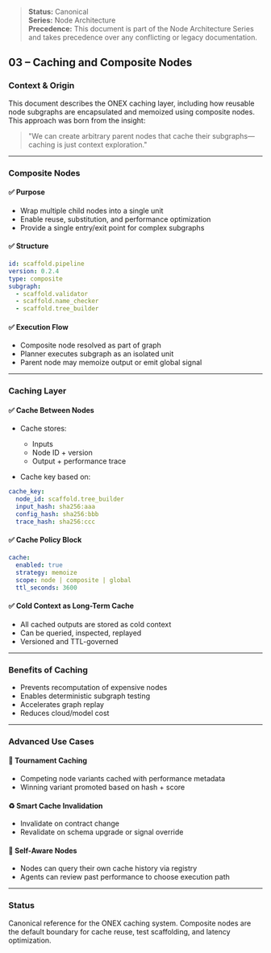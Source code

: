 > **Status:** Canonical  
> **Series:** Node Architecture  
> **Precedence:** This document is part of the Node Architecture Series and takes precedence over any conflicting or legacy documentation. 

## 03 – Caching and Composite Nodes

### Context & Origin

This document describes the ONEX caching layer, including how reusable node subgraphs are encapsulated and memoized using composite nodes. This approach was born from the insight:

> "We can create arbitrary parent nodes that cache their subgraphs—caching is just context exploration."

---

### Composite Nodes

#### ✅ Purpose

* Wrap multiple child nodes into a single unit
* Enable reuse, substitution, and performance optimization
* Provide a single entry/exit point for complex subgraphs

#### ✅ Structure

```yaml
id: scaffold.pipeline
version: 0.2.4
type: composite
subgraph:
  - scaffold.validator
  - scaffold.name_checker
  - scaffold.tree_builder
```

#### ✅ Execution Flow

* Composite node resolved as part of graph
* Planner executes subgraph as an isolated unit
* Parent node may memoize output or emit global signal

---

### Caching Layer

#### ✅ Cache Between Nodes

* Cache stores:

  * Inputs
  * Node ID + version
  * Output + performance trace
* Cache key based on:

```yaml
cache_key:
  node_id: scaffold.tree_builder
  input_hash: sha256:aaa
  config_hash: sha256:bbb
  trace_hash: sha256:ccc
```

#### ✅ Cache Policy Block

```yaml
cache:
  enabled: true
  strategy: memoize
  scope: node | composite | global
  ttl_seconds: 3600
```

#### ✅ Cold Context as Long-Term Cache

* All cached outputs are stored as cold context
* Can be queried, inspected, replayed
* Versioned and TTL-governed

---

### Benefits of Caching

* Prevents recomputation of expensive nodes
* Enables deterministic subgraph testing
* Accelerates graph replay
* Reduces cloud/model cost

---

### Advanced Use Cases

#### 🔁 Tournament Caching

* Competing node variants cached with performance metadata
* Winning variant promoted based on hash + score

#### ♻️ Smart Cache Invalidation

* Invalidate on contract change
* Revalidate on schema upgrade or signal override

#### 🧠 Self-Aware Nodes

* Nodes can query their own cache history via registry
* Agents can review past performance to choose execution path

---

### Status

Canonical reference for the ONEX caching system. Composite nodes are the default boundary for cache reuse, test scaffolding, and latency optimization. 